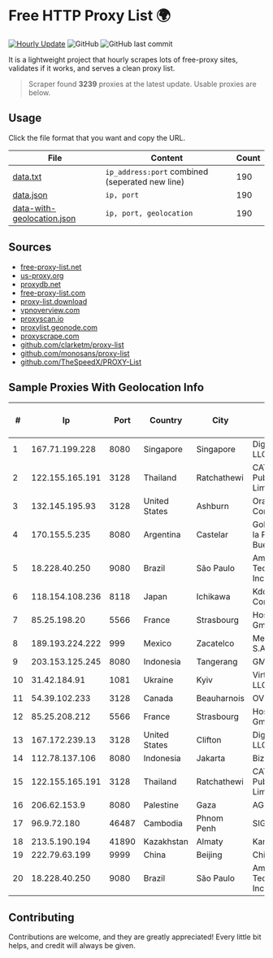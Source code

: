 
# Free HTTP Proxy List 🌍

[![Hourly Update](https://github.com/mertguvencli/http-proxy-list/actions/workflows/main.yml/badge.svg?branch=main)](https://github.com/mertguvencli/http-proxy-list/actions/workflows/main.yml)
![GitHub](https://img.shields.io/github/license/mertguvencli/http-proxy-list)
![GitHub last commit](https://img.shields.io/github/last-commit/mertguvencli/http-proxy-list)

It is a lightweight project that hourly scrapes lots of free-proxy sites, validates if it works, and serves a clean proxy list.


> Scraper found **3239** proxies at the latest update. Usable proxies are below.

## Usage

Click the file format that you want and copy the URL.


|File|Content|Count|
|----|-------|-----|
|[data.txt](https://raw.githubusercontent.com/mertguvencli/http-proxy-list/main/proxy-list/data.txt)|`ip_address:port` combined (seperated new line)|190|
|[data.json](https://raw.githubusercontent.com/mertguvencli/http-proxy-list/main/proxy-list/data.json)|`ip, port`|190|
|[data-with-geolocation.json](https://raw.githubusercontent.com/mertguvencli/http-proxy-list/main/proxy-list/data-with-geolocation.json)|`ip, port, geolocation`|190|

## Sources

* [free-proxy-list.net](https://free-proxy-list.net)
* [us-proxy.org](https://www.us-proxy.org)
* [proxydb.net](http://proxydb.net)
* [free-proxy-list.com](https://free-proxy-list.com/?page=&port=&type%5B%5D=http&type%5B%5D=https&up_time=0&search=Search)
* [proxy-list.download](https://www.proxy-list.download/HTTP)
* [vpnoverview.com](https://vpnoverview.com/privacy/anonymous-browsing/free-proxy-servers)
* [proxyscan.io](https://www.proxyscan.io)
* [proxylist.geonode.com](https://proxylist.geonode.com/api/proxy-list?limit=300&page=1&sort_by=lastChecked&sort_type=desc&protocols=http,https)
* [proxyscrape.com](https://api.proxyscrape.com/v2/?request=displayproxies&protocol=http&timeout=10000&country=all&ssl=all&anonymity=all)
* [github.com/clarketm/proxy-list](https://raw.githubusercontent.com/clarketm/proxy-list/master/proxy-list-raw.txt)
* [github.com/monosans/proxy-list](https://raw.githubusercontent.com/monosans/proxy-list/main/proxies/http.txt)
* [github.com/TheSpeedX/PROXY-List](https://raw.githubusercontent.com/TheSpeedX/PROXY-List/master/http.txt)


## Sample Proxies With Geolocation Info

|#|Ip|Port|Country|City|Internet Service Provider|
|-|--|----|-------|----|-------------------------|
|1|167.71.199.228|8080|Singapore|Singapore|DigitalOcean, LLC|
|2|122.155.165.191|3128|Thailand|Ratchathewi|CAT Telecom Public Company Limited|
|3|132.145.195.93|3128|United States|Ashburn|Oracle Corporation|
|4|170.155.5.235|8080|Argentina|Castelar|Gobernacion de la Provincia de Buenos Aires|
|5|18.228.40.250|9080|Brazil|São Paulo|Amazon Technologies Inc.|
|6|118.154.108.236|8118|Japan|Ichikawa|Kddi Corporation|
|7|85.25.198.20|5566|France|Strasbourg|Host Europe GmbH|
|8|189.193.224.222|999|Mexico|Zacatelco|Mega Cable, S.A. de C.V.|
|9|203.153.125.245|8080|Indonesia|Tangerang|GMNUSANTARA|
|10|31.42.184.91|1081|Ukraine|Kyiv|Virtual Systems LLC|
|11|54.39.102.233|3128|Canada|Beauharnois|OVH SAS|
|12|85.25.208.212|5566|France|Strasbourg|Host Europe GmbH|
|13|167.172.239.13|3128|United States|Clifton|DigitalOcean, LLC|
|14|112.78.137.106|8080|Indonesia|Jakarta|Biznet Networks|
|15|122.155.165.191|3128|Thailand|Ratchathewi|CAT Telecom Public Company Limited|
|16|206.62.153.9|8080|Palestine|Gaza|AGIS|
|17|96.9.72.180|46487|Cambodia|Phnom Penh|SIGROUPS|
|18|213.5.190.194|41890|Kazakhstan|Almaty|Kar-Tel LLC|
|19|222.79.63.199|9999|China|Beijing|Chinanet|
|20|18.228.40.250|9080|Brazil|São Paulo|Amazon Technologies Inc.|



## Contributing

Contributions are welcome, and they are greatly appreciated! Every
little bit helps, and credit will always be given.

